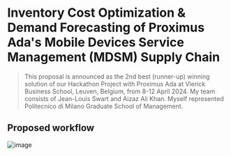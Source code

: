 # Inventory Cost Optimization & Demand Forecasting of Proximus Ada's Mobile Devices Service Management (MDSM) Supply Chain

> This proposal is announced as the 2nd best (runner-up) winning solution of our Hackathon Project with Proximus Ada at Vlerick Business School, Leuven, Belgium, from 8-12 April 2024. My team consists of Jean-Louis Swart and Aizaz Ali Khan. Myself represented Politecnico di Milano Graduate School of Management.

## Proposed workflow

![image](https://github.com/yohanesnuwara/Proximus-SupplyChain-Optimization/assets/51282928/a5884dc1-7c4d-402d-8454-47c8f8776d98)

